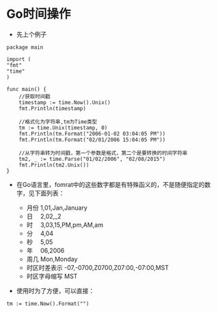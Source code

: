 # Go时间操作
- 先上个例子
````
package main

import (
"fmt"
"time"
)

func main() {
	//获取时间戳
	timestamp := time.Now().Unix()
	fmt.Println(timestamp)

	//格式化为字符串,tm为Time类型
	tm := time.Unix(timestamp, 0)
	fmt.Println(tm.Format("2006-01-02 03:04:05 PM"))
	fmt.Println(tm.Format("02/01/2006 15:04:05 PM"))

	//从字符串转为时间戳，第一个参数是格式，第二个是要转换的时间字符串
	tm2, _ := time.Parse("01/02/2006", "02/08/2015")
	fmt.Println(tm2.Unix())
}
````
- 在Go语言里，fomrat中的这些数字都是有特殊函义的，不是随便指定的数字，见下面列表：
    - 月份 1,01,Jan,January
    - 日　 2,02,_2
    - 时　 3,03,15,PM,pm,AM,am
    - 分　 4,04
    - 秒　 5,05
    - 年　 06,2006
    - 周几 Mon,Monday
    - 时区时差表示 -07,-0700,Z0700,Z07:00,-07:00,MST
    - 时区字母缩写 MST

- 使用时为了方便，可以直接：
````
tm := time.Now().Format("")
````